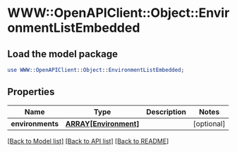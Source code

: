 # WWW::OpenAPIClient::Object::EnvironmentListEmbedded

## Load the model package
```perl
use WWW::OpenAPIClient::Object::EnvironmentListEmbedded;
```

## Properties
Name | Type | Description | Notes
------------ | ------------- | ------------- | -------------
**environments** | [**ARRAY[Environment]**](Environment.md) |  | [optional] 

[[Back to Model list]](../README.md#documentation-for-models) [[Back to API list]](../README.md#documentation-for-api-endpoints) [[Back to README]](../README.md)


